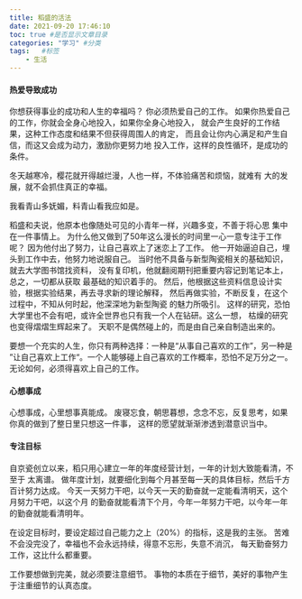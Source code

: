 ```yaml
---
title: 稻盛的活法
date: 2021-09-20 17:46:10
toc: true #是否显示文章目录
categories: "学习" #分类
tags:   #标签
    - 生活
---
```



#### 热爱导致成功
你想获得事业的成功和人生的幸福吗？
你必须热爱自己的工作。
如果你热爱自己的工作，你就会全身心地投入，如果你全身心地投入，
就会产生良好的工作结果，这种工作态度和结果不但获得周围人的肯定，
而且会让你内心满足和产生自信，而这又会成为动力，激励你更努力地
投入工作，这样的良性循环，是成功的条件。

冬天越寒冷，樱花就开得越烂漫，人也一样，不体验痛苦和烦恼，就难有
大的发展，就不会抓住真正的幸福。

我看青山多妩媚，料青山看我应如是。

稻盛和夫说，他原本也像随处可见的小青年一样，兴趣多变，不善于将心思
集中在一件事情上。
为什么他又做到了50年这么漫长的时间里一心一意专注于工作呢？
因为他付出了努力，让自己喜欢上了迷恋上了工作。
他一开始逼迫自己，埋头到工作中去，他努力地说服自己。
当时他不具备与新型陶瓷相关的基础知识，就去大学图书馆找资料，
没有复印机，他就翻阅期刊把重要内容记到笔记本上，总之，一切都从获取
最基础的知识着手的。
然后，他根据这些资料信息设计实验，根据实验结果，再去寻求新的理论解释，
然后再做实验，不断反复，在这个过程中，不知从何时起，他深深地为新型陶瓷
的魅力所吸引。
这样的研究，恐怕大学里也不会有吧，或许全世界也只有我一个人在钻研。这么一想，
枯燥的研究也变得熠熠生辉起来了。
天职不是偶然碰上的，而是由自己亲自制造出来的。

要想一个充实的人生，你只有两种选择：一种是“从事自己喜欢的工作”，另一种是
”让自己喜欢上工作“。一个人能够碰上自己喜欢的工作概率，恐怕不足万分之一。
无论如何，必须得喜欢上自己的工作。

#### 心想事成
心想事成，心里想事真能成。
废寝忘食，朝思暮想，念念不忘，反复思考，如果你真的做到了整日里只想这一件事，
这样的愿望就渐渐渗透到潜意识当中。


#### 专注目标
自京瓷创立以来，稻只用心建立一年的年度经营计划，一年的计划大致能看清，不至于
太离谱。
做年度计划，就要细化到每个月甚至每一天的具体目标，然后千方百计努力达成。
今天一天努力干吧，以今天一天的勤奋就一定能看清明天，这个月努力干吧，以这个月
的勤奋就能看清下个月，今年一年努力干吧，以今年一年的勤奋就能看清明年。

在设定目标时，要设定超过自己能力之上（20%）的指标，这是我的主张。
苦难不会没完没了，幸福也不会永远持续，得意不忘形，失意不消沉，
每天勤奋努力工作，这比什么都重要。

工作要想做到完美，就必须要注意细节。
事物的本质在于细节，美好的事物产生于注重细节的认真态度。
